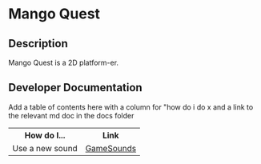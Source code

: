 # Mango Quest

## Description

Mango Quest is a 2D platform-er.

## Developer Documentation

Add a table of contents here with a column for "how do i do x and a link to the relevant md doc in the docs folder

<table>
  <tr>
    <th>How do I...</th>
    <th>Link</th>
  </tr>
  <tr>
    <td>Use a new sound</td>
    <td><a href="docs/GameSounds.md">GameSounds</a></td>
  </tr>
  </tr>

